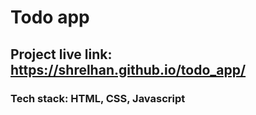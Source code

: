 # Todo app
## Project live link: https://shrelhan.github.io/todo_app/
### Tech stack: HTML, CSS, Javascript
